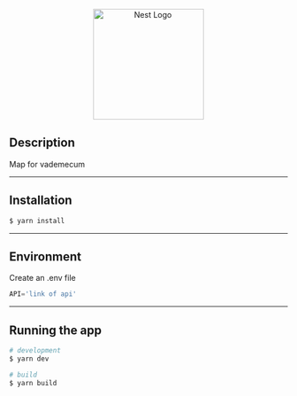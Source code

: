 <p align="center">
  <a href="https://uic.org/" target="blank"><img src="https://uic.org/plugins/uictemplates/img/logos/uic_logo.svg" width="200" alt="Nest Logo" /></a>
</p>

## Description

Map for vademecum
___
## Installation

```bash
$ yarn install
```
___
## Environment

Create an .env file

```js
API='link of api'
```
___
## Running the app

```bash
# development
$ yarn dev

# build
$ yarn build
```